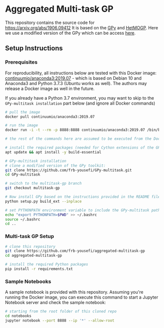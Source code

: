 # Aggregated Multi-task GP
This repository contains the source code for https://arxiv.org/abs/1906.09412
It is based on the [GPy](https://github.com/SheffieldML/GPy) and [HetMOGP](https://github.com/pmorenoz/HetMOGP). Here we use a modified version of the GPy which can be access [here](https://github.com/frb-yousefi/GPy-multitask/tree/multitask-gp).

## Setup Instructions

### Prerequisites 
For reproducibility, all instructions below are tested with this Docker image: [continuumio/anaconda3:2019.07](https://hub.docker.com/layers/continuumio/anaconda3/2019.07/images/sha256-9fad434f3f775ed245f0f888cda954bc93f81ffdc31d4e3e37d69283260c3f41) - which is based on Debian 10 and Anaconda3 and Python 3.7.3 (Ubuntu works as well). The authors may release a Docker image as well in the future.

If you already have a Python 3.7 environment, you may want to skip to the `GPy-multitask installation` part below (and ignore all Docker commands)

```bash
# pull the image
docker pull continuumio/anaconda3:2019.07

# run the image
docker run -i -t --rm -p 8888:8888 continuumio/anaconda3:2019.07 /bin/bash

# the rest of the commands here are assumed to be executed from the Docker image

# install the required packages (needed for Cython extensions of the GPy)
apt update && apt install -y build-essential 

# GPy-multitask installation
# clone a modified version of the GPy toolkit:
git clone https://github.com/frb-yousefi/GPy-multitask.git
cd GPy-multitask

# switch to the multitask-gp branch
git checkout multitask-gp

# Now install GPy based on the instructions provided in the README file (https://github.com/frb-yousefi/GPy-multitask/blob/multitask-gp/README.md)
python setup.py build_ext --inplace

# set PYTHONPATH environment variable to include the GPy-multitask path
echo "export PYTHONPATH=$PWD" >> ~/.bashrc
source ~/.bashrc
cd ..
```

### Multi-task GP Setup
```bash
# clone this repository 
git clone https://github.com/frb-yousefi/aggregated-multitask-gp
cd aggregated-multitask-gp

# install the required Python packages
pip install -r requirements.txt

```

### Sample Notebooks
A sample notebook is provided with this repository. Assuming you're running the Docker image, you can execute this command to start a Jupyter Notebook server and check the sample notebook:

```bash
# starting from the root folder of this cloned repo
cd notebooks
jupyter notebook --port 8888 --ip '*' --allow-root
```
